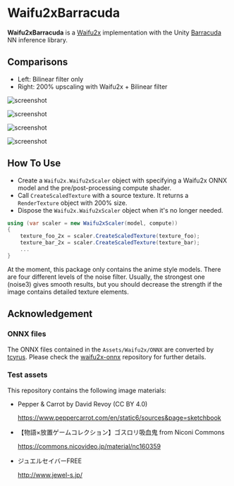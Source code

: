 Waifu2xBarracuda
================

**Waifu2xBarracuda** is a [Waifu2x] implementation with the Unity [Barracuda]
NN inference library.

Comparisons
-----------

- Left: Bilinear filter only
- Right: 200% upscaling with Waifu2x + Bilinear filter

[Waifu2x]: https://github.com/nagadomi/waifu2x
[Barracuda]: https://docs.unity3d.com/Packages/com.unity.barracuda@latest

![screenshot](https://i.imgur.com/Fo7B9aG.png)

![screenshot](https://i.imgur.com/DlCMLzu.png)

![screenshot](https://i.imgur.com/cp0k45a.png)

![screenshot](https://i.imgur.com/6sewded.png)

How To Use
----------

- Create a `Waifu2x.Waifu2xScaler` object with specifying a Waifu2x ONNX model
  and the pre/post-processing compute shader.
- Call `CreateScaledTexture` with a source texture. It returns a `RenderTexture`
  object with 200% size.
- Dispose the `Waifu2x.Waifu2xScaler` object when it's no longer needed.

```csharp
using (var scaler = new Waifu2xScaler(model, compute))
{
    texture_foo_2x = scaler.CreateScaledTexture(texture_foo);
    texture_bar_2x = scaler.CreateScaledTexture(texture_bar);
    ...
}
```

At the moment, this package only contains the anime style models. There are
four different levels of the noise filter. Usually, the strongest one (noise3)
gives smooth results, but you should decrease the strength if the image
contains detailed texture elements.

Acknowledgement
---------------

### ONNX files

The ONNX files contained in the `Assets/Waifu2x/ONNX` are converted by
[tcyrus]. Please check the [waifu2x-onnx] repository for further details.

[tcyrus]: https://github.com/tcyrus
[waifu2x-onnx]: https://github.com/tcyrus/waifu2x-onnx

### Test assets

This repository contains the following image materials:

- Pepper & Carrot by David Revoy (CC BY 4.0)

  https://www.peppercarrot.com/en/static6/sources&page=sketchbook

- 【物語×放置ゲームコレクション】ゴスロリ吸血鬼 from Niconi Commons

  https://commons.nicovideo.jp/material/nc160359

- ジュエルセイバーFREE

  http://www.jewel-s.jp/
